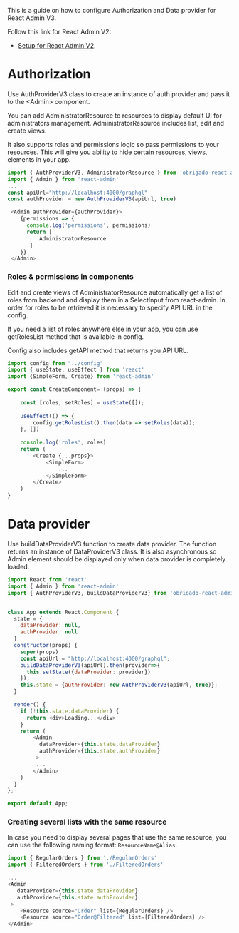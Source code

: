 This is a guide on how to configure Authorization and Data provider for React Admin V3.

Follow this link for React Admin V2:
+ [Setup for React Admin V2](V2.md).

# Authorization
Use AuthProviderV3 class to create an instance of auth provider and pass it to the \<Admin> component.

You can add AdministratorResource to resources to display default UI for administrators management. AdministratorResource includes list, edit and create views. 

It also supports roles and permissions logic so pass permissions to your resources. This will give you ability to hide certain resources, views, elements in your app.
```javascript
import { AuthProviderV3, AdministratorResource } from 'obrigado-react-admin-frontend-utils'
import { Admin } from 'react-admin'
...
const apiUrl="http://localhost:4000/graphql"
const authProvider = new AuthProviderV3(apiUrl, true)

 <Admin authProvider={authProvider}>
    {permissions => {
      console.log('permissions', permissions)
      return [
          AdministratorResource
       ]
    }}
 </Admin>
```

### Roles & permissions in components
Edit and create views of AdministratorResource automatically get a list of roles from backend and display them in a SelectInput from react-admin. In order for roles to be retrieved it is necessary to specify API URL in the config. 

If you need a list of roles anywhere else in your app, you can use getRolesList method that is available in config. 

Config also includes getAPI method that returns you API URL.
```javascript
import config from "../config"
import { useState, useEffect } from 'react'
import {SimpleForm, Create} from 'react-admin'

export const CreateComponent= (props) => {
  
    const [roles, setRoles] = useState([]);
    
    useEffect(() => {
        config.getRolesList().then(data => setRoles(data));
    }, [])
    
    console.log('roles', roles)
    return (
        <Create {...props}>
            <SimpleForm>
                ...
            </SimpleForm>
        </Create>
    )
}
```

# Data provider
Use buildDataProviderV3 function to create data provider. The function returns an instance of DataProviderV3 class. It is also asynchronous so Admin element should be displayed only when data provider is completely loaded.
```javascript
import React from 'react'
import { Admin } from 'react-admin'
import { AuthProviderV3, buildDataProviderV3} from 'obrigado-react-admin-frontend-utils'


class App extends React.Component {
  state = {
    dataProvider: null,
    authProvider: null
  }
  constructor(props) {
    super(props)
    const apiUrl = "http://localhost:4000/graphql";
    buildDataProviderV3(apiUrl).then(provider=>{
      this.setState({dataProvider: provider})
    });
    this.state = {authProvider: new AuthProviderV3(apiUrl, true)};
  }

  render() {
    if (!this.state.dataProvider) {
      return <div>Loading...</div>
    }
    return (
        <Admin 
          dataProvider={this.state.dataProvider}
          authProvider={this.state.authProvider}
         >
         ...
        </Admin>
    )
  }
};

export default App;
```

### Creating several lists with the same resource
In case you need to display several pages that use the same resource, you can use the following naming format: ```ResourceName@Alias```.
```javascript
import { RegularOrders } from './RegularOrders'
import { FilteredOrders } from './FilteredOrders'

...
<Admin 
   dataProvider={this.state.dataProvider}
   authProvider={this.state.authProvider}
 >
    <Resource source="Order" list={RegularOrders} />
    <Resource source="Order@Filtered" list={FilteredOrders} />
</Admin>

```

